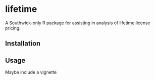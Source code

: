 
# lifetime

A Southwick-only R package for assisting in analysis of lifetime license pricing.

## Installation

## Usage

Maybe include a vignette
